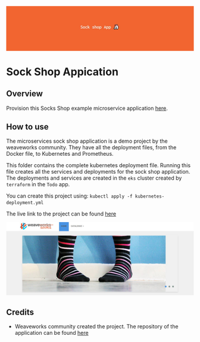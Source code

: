 <img align= "center" alt="Cover image" src="/images/sockshopappcoverimage.JPG">

# Sock Shop Appication

## Overview

Provision this Socks Shop example microservice application [here](https://microservices-demo.github.io/).

## How to use

The microservices sock shop application is a demo project by the weaveworks community. They have all the deployment files, from the Docker file, to Kubernetes and Prometheus.

This folder contains the complete kubernetes deployment file. Running this file creates all the services and deployments for the sock shop application. The deployments and services are created in the `eks` cluster created by `terraform` in the `Todo` app.

You can create this project using:
    ```
        kubectl apply -f kubernetes-deployment.yml
    ```

The live link to the project can be found [here](http://a0b973cb1f7bb41bf8a47842649301e4-1099069357.us-east-1.elb.amazonaws.com/)

![sock shop app](../images/sockshopappimage.JPG)

## Credits

-  Weaveworks community created the project. The repository of the application can be found [here](https://github.com/microservices-demo/microservices-demo)

